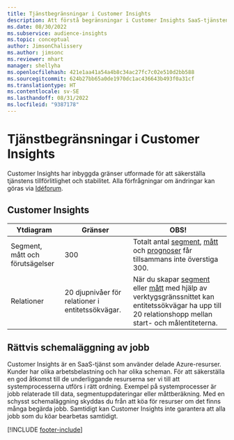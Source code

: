 ```yaml
---
title: Tjänstbegränsningar i Customer Insights
description: Att förstå begränsningar i Customer Insights SaaS-tjänsten.
ms.date: 08/30/2022
ms.subservice: audience-insights
ms.topic: conceptual
author: JimsonChalissery
ms.author: jimsonc
ms.reviewer: mhart
manager: shellyha
ms.openlocfilehash: 421e1aa41a54a4b8c34ac27fc7c02e510d2bb588
ms.sourcegitcommit: 624b27bb65a0de1970dc1ac436643b493f0a31cf
ms.translationtype: HT
ms.contentlocale: sv-SE
ms.lasthandoff: 08/31/2022
ms.locfileid: "9387178"
---
```

# <a name="service-limits-in-customer-insights"></a>Tjänstbegränsningar i Customer Insights

 Customer Insights har inbyggda gränser utformade för att säkerställa tjänstens tillförlitlighet och stabilitet. Alla förfrågningar om ändringar kan göras via [Idéforum](https://go.microsoft.com/fwlink/?linkid=2074172).

## <a name="customer-insights"></a>Customer Insights

| Ytdiagram  | Gränser  | OBS! |
|-------------|---------------------------------------------------------------------|---------------------------------------------------------------------|
| Segment, mått och förutsägelser | 300  | Totalt antal [segment](segments.md), [mått](measures.md) och [prognoser](predictions.md) får tillsammans inte överstiga 300.  |
| Relationer | 20 djupnivåer för relationer i entitetssökvägar. | När du skapar [segment](segments.md) eller [mått](measures.md) med hjälp av verktygsgränssnittet kan entitetssökvägar ha upp till 20 relationshopp mellan start- och målentiteterna.  |

## <a name="fair-scheduling-of-jobs"></a>Rättvis schemaläggning av jobb

Customer Insights är en SaaS-tjänst som använder delade Azure-resurser. Kunder har olika arbetsbelastning och har olika scheman. För att säkerställa en god åtkomst till de underliggande resurserna ser vi till att systemprocesserna utförs i rätt ordning. Exempel på systemprocesser är jobb relaterade till data, segmentuppdateringar eller måttberäkning. Med en schysst schemaläggning skyddas du från att köa för resurser om det finns många begärda jobb. Samtidigt kan Customer Insights inte garantera att alla jobb som du köar bearbetas samtidigt.

[!INCLUDE [footer-include](includes/footer-banner.md)]
